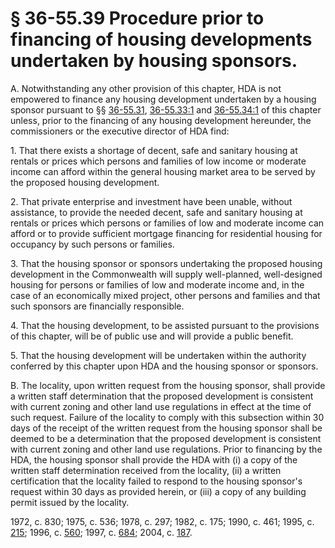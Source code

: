 # § 36-55.39 Procedure prior to financing of housing developments undertaken by housing sponsors.

<p>A. Notwithstanding any other provision of this chapter, HDA is not empowered to finance any housing development undertaken by a housing sponsor pursuant to §§ <a href='http://law.lis.virginia.gov/vacode/36-55.31/'>36-55.31</a>, <a href='http://law.lis.virginia.gov/vacode/36-55.33:1/'>36-55.33:1</a> and <a href='http://law.lis.virginia.gov/vacode/36-55.34:1/'>36-55.34:1</a> of this chapter unless, prior to the financing of any housing development hereunder, the commissioners or the executive director of HDA find:</p><p>1. That there exists a shortage of decent, safe and sanitary housing at rentals or prices which persons and families of low income or moderate income can afford within the general housing market area to be served by the proposed housing development.</p><p>2. That private enterprise and investment have been unable, without assistance, to provide the needed decent, safe and sanitary housing at rentals or prices which persons or families of low and moderate income can afford or to provide sufficient mortgage financing for residential housing for occupancy by such persons or families.</p><p>3. That the housing sponsor or sponsors undertaking the proposed housing development in the Commonwealth will supply well-planned, well-designed housing for persons or families of low and moderate income and, in the case of an economically mixed project, other persons and families and that such sponsors are financially responsible.</p><p>4. That the housing development, to be assisted pursuant to the provisions of this chapter, will be of public use and will provide a public benefit.</p><p>5. That the housing development will be undertaken within the authority conferred by this chapter upon HDA and the housing sponsor or sponsors.</p><p>B. The locality, upon written request from the housing sponsor, shall provide a written staff determination that the proposed development is consistent with current zoning and other land use regulations in effect at the time of such request. Failure of the locality to comply with this subsection within 30 days of the receipt of the written request from the housing sponsor shall be deemed to be a determination that the proposed development is consistent with current zoning and other land use regulations. Prior to financing by the HDA, the housing sponsor shall provide the HDA with (i) a copy of the written staff determination received from the locality, (ii) a written certification that the locality failed to respond to the housing sponsor's request within 30 days as provided herein, or (iii) a copy of any building permit issued by the locality.</p><p>1972, c. 830; 1975, c. 536; 1978, c. 297; 1982, c. 175; 1990, c. 461; 1995, c. <a href='http://lis.virginia.gov/cgi-bin/legp604.exe?951+ful+CHAP0215'>215</a>; 1996, c. <a href='http://lis.virginia.gov/cgi-bin/legp604.exe?961+ful+CHAP0560'>560</a>; 1997, c. <a href='http://lis.virginia.gov/cgi-bin/legp604.exe?971+ful+CHAP0684'>684</a>; 2004, c. <a href='http://lis.virginia.gov/cgi-bin/legp604.exe?041+ful+CHAP0187'>187</a>.</p>